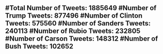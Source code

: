 #Total Number of Tweets: 1885649 
#Number of Trump Tweets: 877496
#Number of Clinton Tweets: 575560
#Number of Sanders Tweets: 240113
#Number of Rubio Tweets: 232805
#Number of Carson Tweets: 148312
#Number of Bush Tweets: 102652
---
